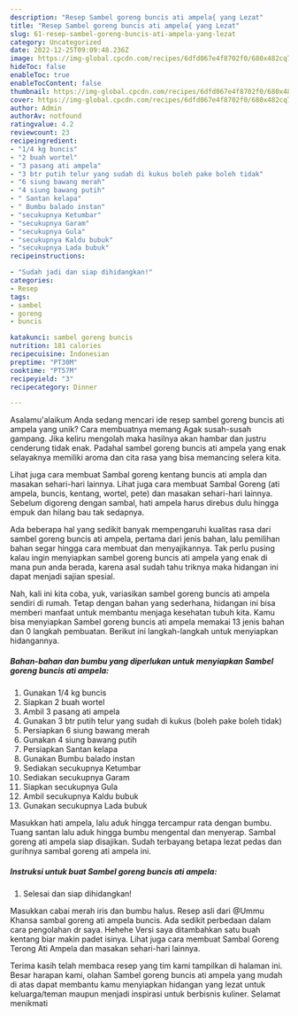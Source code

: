 ```yaml
---
description: "Resep Sambel goreng buncis ati ampela{ yang Lezat"
title: "Resep Sambel goreng buncis ati ampela{ yang Lezat"
slug: 61-resep-sambel-goreng-buncis-ati-ampela-yang-lezat
category: Uncategorized
date: 2022-12-25T09:09:48.236Z
image: https://img-global.cpcdn.com/recipes/6dfd067e4f8702f0/680x482cq70/sambel-goreng-buncis-ati-ampela-foto-resep-utama.jpg
hideToc: false
enableToc: true
enableTocContent: false
thumbnail: https://img-global.cpcdn.com/recipes/6dfd067e4f8702f0/680x482cq70/sambel-goreng-buncis-ati-ampela-foto-resep-utama.jpg
cover: https://img-global.cpcdn.com/recipes/6dfd067e4f8702f0/680x482cq70/sambel-goreng-buncis-ati-ampela-foto-resep-utama.jpg
author: Admin
authorAv: notfound
ratingvalue: 4.2
reviewcount: 23
recipeingredient:
- "1/4 kg buncis"
- "2 buah wortel"
- "3 pasang ati ampela"
- "3 btr putih telur yang sudah di kukus boleh pake boleh tidak"
- "6 siung bawang merah"
- "4 siung bawang putih"
- " Santan kelapa"
- " Bumbu balado instan"
- "secukupnya Ketumbar"
- "secukupnya Garam"
- "secukupnya Gula"
- "secukupnya Kaldu bubuk"
- "secukupnya Lada bubuk"
recipeinstructions:

- "Sudah jadi dan siap dihidangkan!"
categories:
- Resep
tags:
- sambel
- goreng
- buncis

katakunci: sambel goreng buncis 
nutrition: 181 calories
recipecuisine: Indonesian
preptime: "PT30M"
cooktime: "PT57M"
recipeyield: "3"
recipecategory: Dinner

---
```



Asalamu'alaikum Anda sedang mencari ide resep sambel goreng buncis ati ampela yang unik? Cara membuatnya memang Agak susah-susah gampang. Jika keliru mengolah maka hasilnya akan hambar dan justru cenderung tidak enak. Padahal sambel goreng buncis ati ampela yang enak selayaknya memiliki aroma dan cita rasa yang bisa memancing selera kita.


Lihat juga cara membuat Sambal goreng kentang buncis ati ampla dan masakan sehari-hari lainnya. Lihat juga cara membuat Sambal Goreng (ati ampela, buncis, kentang, wortel, pete) dan masakan sehari-hari lainnya. Sebelum digoreng dengan sambal, hati ampela harus direbus dulu hingga empuk dan hilang bau tak sedapnya.

Ada beberapa hal yang sedikit banyak mempengaruhi kualitas rasa dari sambel goreng buncis ati ampela, pertama dari jenis bahan, lalu pemilihan bahan segar hingga cara membuat dan menyajikannya. Tak perlu pusing kalau ingin menyiapkan sambel goreng buncis ati ampela yang enak di mana pun anda berada, karena asal sudah tahu triknya maka hidangan ini dapat menjadi sajian spesial.


Nah, kali ini kita coba, yuk, variasikan sambel goreng buncis ati ampela sendiri di rumah. Tetap dengan bahan yang sederhana, hidangan ini bisa memberi manfaat untuk membantu menjaga kesehatan tubuh kita. Kamu bisa menyiapkan Sambel goreng buncis ati ampela memakai 13 jenis bahan dan 0 langkah pembuatan. Berikut ini langkah-langkah untuk menyiapkan hidangannya.

<!--inarticleads1-->

##### Bahan-bahan dan bumbu yang diperlukan untuk menyiapkan Sambel goreng buncis ati ampela:

1. Gunakan 1/4 kg buncis
1. Siapkan 2 buah wortel
1. Ambil 3 pasang ati ampela
1. Gunakan 3 btr putih telur yang sudah di kukus (boleh pake boleh tidak)
1. Persiapkan 6 siung bawang merah
1. Gunakan 4 siung bawang putih
1. Persiapkan  Santan kelapa
1. Gunakan  Bumbu balado instan
1. Sediakan secukupnya Ketumbar
1. Sediakan secukupnya Garam
1. Siapkan secukupnya Gula
1. Ambil secukupnya Kaldu bubuk
1. Gunakan secukupnya Lada bubuk


Masukkan hati ampela, lalu aduk hingga tercampur rata dengan bumbu. Tuang santan lalu aduk hingga bumbu mengental dan menyerap. Sambal goreng ati ampela siap disajikan. Sudah terbayang betapa lezat pedas dan gurihnya sambal goreng ati ampela ini. 

<!--inarticleads2-->

##### Instruksi untuk buat Sambel goreng buncis ati ampela:


1. Selesai dan siap dihidangkan!

Masukkan cabai merah iris dan bumbu halus. Resep asli dari @Ummu Khansa sambal goreng ati ampela buncis. Ada sedikit perbedaan dalam cara pengolahan dr saya. Hehehe Versi saya ditambahkan satu buah kentang biar makin padet isinya. Lihat juga cara membuat Sambal Goreng Terong Ati Ampela dan masakan sehari-hari lainnya. 

Terima kasih telah membaca resep yang tim kami tampilkan di halaman ini. Besar harapan kami, olahan Sambel goreng buncis ati ampela yang mudah di atas dapat membantu kamu menyiapkan hidangan yang lezat untuk keluarga/teman maupun menjadi inspirasi untuk berbisnis kuliner. Selamat menikmati
